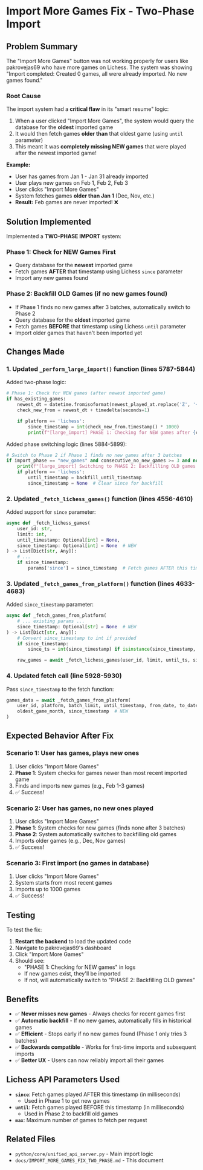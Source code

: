 # Import More Games Fix - Two-Phase Import

## Problem Summary

The "Import More Games" button was not working properly for users like pakrovejas69 who have more games on Lichess. The system was showing "Import completed: Created 0 games, all were already imported. No new games found."

### Root Cause

The import system had a **critical flaw** in its "smart resume" logic:

1. When a user clicked "Import More Games", the system would query the database for the **oldest** imported game
2. It would then fetch games **older than** that oldest game (using `until` parameter)
3. This meant it was **completely missing NEW games** that were played after the newest imported game!

**Example:**
- User has games from Jan 1 - Jan 31 already imported
- User plays new games on Feb 1, Feb 2, Feb 3
- User clicks "Import More Games"
- System fetches games **older than Jan 1** (Dec, Nov, etc.)
- **Result:** Feb games are never imported! ❌

## Solution Implemented

Implemented a **TWO-PHASE IMPORT** system:

### Phase 1: Check for NEW Games First
- Query database for the **newest** imported game
- Fetch games **AFTER** that timestamp using Lichess `since` parameter
- Import any new games found

### Phase 2: Backfill OLD Games (if no new games found)
- If Phase 1 finds no new games after 3 batches, automatically switch to Phase 2
- Query database for the **oldest** imported game
- Fetch games **BEFORE** that timestamp using Lichess `until` parameter
- Import older games that haven't been imported yet

## Changes Made

### 1. Updated `_perform_large_import()` function (lines 5787-5844)

Added two-phase logic:
```python
# Phase 1: Check for NEW games (after newest imported game)
if has_existing_games:
    newest_dt = datetime.fromisoformat(newest_played_at.replace('Z', '+00:00'))
    check_new_from = newest_dt + timedelta(seconds=1)

    if platform == 'lichess':
        since_timestamp = int(check_new_from.timestamp() * 1000)
        print(f"[large_import] PHASE 1: Checking for NEW games after {check_new_from.isoformat()}")
```

Added phase switching logic (lines 5884-5899):
```python
# Switch to Phase 2 if Phase 1 finds no new games after 3 batches
if import_phase == "new_games" and consecutive_no_new_games >= 3 and not phase_switched:
    print(f"[large_import] Switching to PHASE 2: Backfilling OLD games...")
    if platform == 'lichess':
        until_timestamp = backfill_until_timestamp
        since_timestamp = None  # Clear since for backfill
```

### 2. Updated `_fetch_lichess_games()` function (lines 4556-4610)

Added support for `since` parameter:
```python
async def _fetch_lichess_games(
    user_id: str,
    limit: int,
    until_timestamp: Optional[int] = None,
    since_timestamp: Optional[int] = None  # NEW
) -> List[Dict[str, Any]]:
    # ...
    if since_timestamp:
        params['since'] = since_timestamp  # Fetch games AFTER this time
```

### 3. Updated `_fetch_games_from_platform()` function (lines 4633-4683)

Added `since_timestamp` parameter:
```python
async def _fetch_games_from_platform(
    # ... existing params ...
    since_timestamp: Optional[str] = None  # NEW
) -> List[Dict[str, Any]]:
    # Convert since_timestamp to int if provided
    if since_timestamp:
        since_ts = int(since_timestamp) if isinstance(since_timestamp, str) else since_timestamp

    raw_games = await _fetch_lichess_games(user_id, limit, until_ts, since_ts)
```

### 4. Updated fetch call (line 5928-5930)

Pass `since_timestamp` to the fetch function:
```python
games_data = await _fetch_games_from_platform(
    user_id, platform, batch_limit, until_timestamp, from_date, to_date,
    oldest_game_month, since_timestamp  # NEW
)
```

## Expected Behavior After Fix

### Scenario 1: User has games, plays new ones
1. User clicks "Import More Games"
2. **Phase 1**: System checks for games newer than most recent imported game
3. Finds and imports new games (e.g., Feb 1-3 games)
4. ✅ Success!

### Scenario 2: User has games, no new ones played
1. User clicks "Import More Games"
2. **Phase 1**: System checks for new games (finds none after 3 batches)
3. **Phase 2**: System automatically switches to backfilling old games
4. Imports older games (e.g., Dec, Nov games)
5. ✅ Success!

### Scenario 3: First import (no games in database)
1. User clicks "Import More Games"
2. System starts from most recent games
3. Imports up to 1000 games
4. ✅ Success!

## Testing

To test the fix:

1. **Restart the backend** to load the updated code
2. Navigate to pakrovejas69's dashboard
3. Click "Import More Games"
4. Should see:
   - "PHASE 1: Checking for NEW games" in logs
   - If new games exist, they'll be imported
   - If not, will automatically switch to "PHASE 2: Backfilling OLD games"

## Benefits

- ✅ **Never misses new games** - Always checks for recent games first
- ✅ **Automatic backfill** - If no new games, automatically fills in historical games
- ✅ **Efficient** - Stops early if no new games found (Phase 1 only tries 3 batches)
- ✅ **Backwards compatible** - Works for first-time imports and subsequent imports
- ✅ **Better UX** - Users can now reliably import all their games

## Lichess API Parameters Used

- **`since`**: Fetch games played AFTER this timestamp (in milliseconds)
  - Used in Phase 1 to get new games
- **`until`**: Fetch games played BEFORE this timestamp (in milliseconds)
  - Used in Phase 2 to backfill old games
- **`max`**: Maximum number of games to fetch per request

## Related Files

- `python/core/unified_api_server.py` - Main import logic
- `docs/IMPORT_MORE_GAMES_FIX_TWO_PHASE.md` - This document
